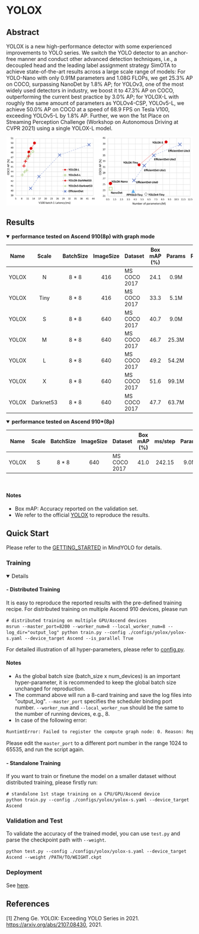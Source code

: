 # YOLOX

## Abstract
YOLOX is a new high-performance detector with some experienced improvements to YOLO series. We switch the YOLO detector to an anchor-free manner and conduct other advanced detection techniques, i.e., a decoupled head and the leading label assignment strategy SimOTA to achieve state-of-the-art results across a large scale range of models: For YOLO-Nano with only 0.91M parameters and 1.08G FLOPs, we get 25.3% AP on COCO, surpassing NanoDet by 1.8% AP; for YOLOv3, one of the most widely used detectors in industry, we boost it to 47.3% AP on COCO, outperforming the current best practice by 3.0% AP; for YOLOX-L with roughly the same amount of parameters as YOLOv4-CSP, YOLOv5-L, we achieve 50.0% AP on COCO at a speed of 68.9 FPS on Tesla V100, exceeding YOLOv5-L by 1.8% AP. Further, we won the 1st Place on Streaming Perception Challenge (Workshop on Autonomous Driving at CVPR 2021) using a single YOLOX-L model.
<div align=center>
<img src="https://raw.githubusercontent.com/zhanghuiyao/pics/main/mindyoloyolox_baseline.png"/>
</div>

## Results

<details open markdown>
<summary><b>performance tested on Ascend 910(8p) with graph mode</b></summary>

| Name   |        Scale       | BatchSize | ImageSize | Dataset      | Box mAP (%) | Params |                Recipe                        | Download                                                                                                             |
|--------|        :---:       |   :---:   |   :---:   |--------------|    :---:    |  :---: |                :---:                         |        :---:       |
| YOLOX  | N                  |   8 * 8   |    416    | MS COCO 2017 |    24.1     | 0.9M   | [yaml](./yolox-nano.yaml)      | [weights](https://download.mindspore.cn/toolkits/mindyolo/yolox/yolox-n_300e_map241-ec9815e3.ckpt)                  |
| YOLOX  | Tiny               |   8 * 8   |    416    | MS COCO 2017 |    33.3     | 5.1M   | [yaml](./yolox-tiny.yaml)      | [weights](https://download.mindspore.cn/toolkits/mindyolo/yolox/yolox-tiny_300e_map333-e5ae3a2e.ckpt)               |
| YOLOX  | S                  |   8 * 8   |    640    | MS COCO 2017 |    40.7     | 9.0M   | [yaml](./yolox-s.yaml)         | [weights](https://download.mindspore.cn/toolkits/mindyolo/yolox/yolox-s_300e_map407-0983e07f.ckpt)                  |
| YOLOX  | M                  |   8 * 8   |    640    | MS COCO 2017 |    46.7     | 25.3M  | [yaml](./yolox-m.yaml)         | [weights](https://download.mindspore.cn/toolkits/mindyolo/yolox/yolox-m_300e_map467-1db321ee.ckpt)                  |
| YOLOX  | L                  |   8 * 8   |    640    | MS COCO 2017 |    49.2     | 54.2M  | [yaml](./yolox-l.yaml)         | [weights](https://download.mindspore.cn/toolkits/mindyolo/yolox/yolox-l_300e_map492-52a4ab80.ckpt)                  |
| YOLOX  | X                  |   8 * 8   |    640    | MS COCO 2017 |    51.6     | 99.1M  | [yaml](./yolox-x.yaml)         | [weights](https://download.mindspore.cn/toolkits/mindyolo/yolox/yolox-x_300e_map516-52216d90.ckpt)                  |
| YOLOX  | Darknet53          |   8 * 8   |    640    | MS COCO 2017 |    47.7     | 63.7M  | [yaml](./yolox-darknet53.yaml) | [weights](https://download.mindspore.cn/toolkits/mindyolo/yolox/yolox-darknet53_300e_map477-b5fcaba9.ckpt)          |
</details>

<details open markdown>
<summary><b>performance tested on Ascend 910*(8p)</b></summary>

| Name   |        Scale       | BatchSize | ImageSize | Dataset      | Box mAP (%) | ms/step | Params |                Recipe                        | Download                                                                                                             |
|--------|        :---:       |   :---:   |   :---:   |--------------|    :---:    |  :---:  |  :---: |                :---:                         |        :---:       |
| YOLOX  | S                  |   8 * 8   |    640    | MS COCO 2017 |     41.0    | 242.15  | 9.0M   | [yaml](./yolox-s.yaml)         | [weights](https://download-mindspore.osinfra.cn/toolkits/mindyolo/yolox/yolox-s_300e_map407-cebd0183-910v2.ckpt)                   |
</details>

<br>

#### Notes

- Box mAP: Accuracy reported on the validation set.
- We refer to the official [YOLOX](https://github.com/Megvii-BaseDetection/YOLOX) to reproduce the results.

## Quick Start

Please refer to the [GETTING_STARTED](https://github.com/mindspore-lab/mindyolo/blob/master/GETTING_STARTED.md) in MindYOLO for details.

### Training

<details open>

#### - Distributed Training

It is easy to reproduce the reported results with the pre-defined training recipe. For distributed training on multiple Ascend 910 devices, please run
```shell
# distributed training on multiple GPU/Ascend devices
msrun --master_port=8200 --worker_num=8 --local_worker_num=8 --log_dir="output_log" python train.py --config ./configs/yolox/yolox-s.yaml --device_target Ascend --is_parallel True
```

For detailed illustration of all hyper-parameters, please refer to [config.py](https://github.com/mindspore-lab/mindyolo/blob/master/mindyolo/utils/config.py).

#### Notes
- As the global batch size  (batch_size x num_devices) is an important hyper-parameter, it is recommended to keep the global batch size unchanged for reproduction.
- The command above will run a 8-card training and save the log files into "output_log". `--master_port` specifies the scheduler binding port number.  `--worker_num` and `--local_worker_num` should be the same to the number of running devices, e.g., 8.
- In case of the following error:
```bash
RuntimtError: Failed to register the compute graph node: 0. Reason: Repeated registration node: 0
```
Please edit the `master_port` to a different port number in the range 1024 to 65535, and run the script again.

#### - Standalone Training

If you want to train or finetune the model on a smaller dataset without distributed training, please firstly run:

```shell
# standalone 1st stage training on a CPU/GPU/Ascend device
python train.py --config ./configs/yolox/yolox-s.yaml --device_target Ascend
```

</details>

### Validation and Test

To validate the accuracy of the trained model, you can use `test.py` and parse the checkpoint path with `--weight`.

```
python test.py --config ./configs/yolox/yolox-s.yaml --device_target Ascend --weight /PATH/TO/WEIGHT.ckpt
```

### Deployment

See [here](../../deploy/README.md).

## References

<!--- Guideline: Citation format should follow GB/T 7714. -->
[1] Zheng Ge. YOLOX: Exceeding YOLO Series in 2021. https://arxiv.org/abs/2107.08430, 2021.
